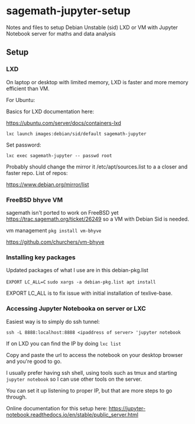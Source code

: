 # sagemath-jupyter-setup
Notes and files to setup Debian Unstable (sid) LXD or VM with Jupyter Notebook
server for maths and data analysis

## Setup

### LXD

On laptop or desktop with limited memory, LXD is faster and more memory
efficient than VM.

For Ubuntu:

Basics for LXD documentation here:

https://ubuntu.com/server/docs/containers-lxd

`lxc launch images:debian/sid/default sagemath-jupyter`

Set password:

`lxc exec sagemath-jupyter -- passwd root`

Probably should change the mirror it /etc/apt/sources.list to a a closer
and faster repo. List of repos:

https://www.debian.org/mirror/list

### FreeBSD bhyve VM

sagemath isn't ported to work on FreeBSD yet
https://trac.sagemath.org/ticket/26249 so a VM with Debian
Sid is needed.

vm management `pkg install vm-bhyve`

https://github.com/churchers/vm-bhyve

### Installing key packages

Updated packages of what I use are in this debian-pkg.list

`EXPORT LC_ALL=C`
`sudo xargs -a debian-pkg.list apt install`

EXPORT LC_ALL is to fix issue with initial installation of texlive-base.

### Accessing Jupyter Notebooka on server or LXC

Easiest way is to simply do ssh tunnel:

`ssh -L 8888:localhost:8888 <ipaddress of server> 'jupyter notebook`

If on LXD you can find the IP by doing `lxc list`

Copy and paste the url to access the notebook on your desktop browser and
you're good to go.

I usually prefer having ssh shell, using tools such as tmux and starting
`jupyter notebook` so I can use other tools on the server.

You can set it up listening to proper IP, but that are more steps
to go through.

Online documentation for this setup here:
https://jupyter-notebook.readthedocs.io/en/stable/public_server.html
